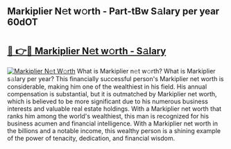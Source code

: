 ## Markiplier N𝚎t w𝚘rth - Part-tBw S𝚊lary per year 60dOT

# <h2><a href="http://gc2854.nevu.top/?p=Markiplier">🔗 👉🔴 Markiplier N𝚎t w𝚘rth - S𝚊lary</a></h2>

[![Markiplier N𝚎t W𝚘rth](https://i.imgur.com/Oavwk0R.jpeg)](http://gc2854.nevu.top/?p=Markiplier)
What is Markiplier n𝚎t w𝚘rth? What is Markiplier s𝚊lary per year?
This financially successful person's Markiplier net worth is considerable, making him one of the wealthiest in his field. His annual compensation is substantial, but it is outmatched by Markiplier net worth, which is believed to be more significant due to his numerous business interests and valuable real estate holdings. With a Markiplier net worth that ranks him among the world's wealthiest, this man is recognized for his business acumen and financial intelligence. With a Markiplier net worth in the billions and a notable income, this wealthy person is a shining example of the power of tenacity, dedication, and financial wisdom.
